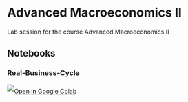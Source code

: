 # Advanced Macroeconomics II
Lab session for the course Advanced Macroeconomics II

## Notebooks
### Real-Business-Cycle
<a target="_blank" href="https://colab.research.google.com/github/JLDC/unisg-advanced-macro-2/blob/master/RBC_Model.ipynb">
	<img src="https://i.ibb.co/2P3SLwK/colab.png"  style="padding-bottom:5px;" />Open in Google Colab</a>